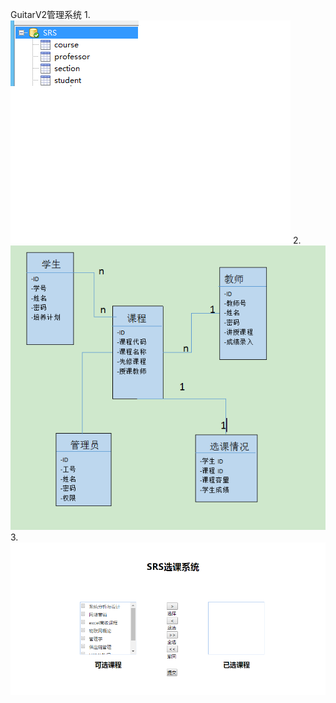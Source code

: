 GuitarV2管理系统
1.
![image](https://github.com/09133792/Guitar/blob/master/image/5.png)
2.
![image](https://github.com/09133792/Guitar/blob/master/image/6.png)
3.
![image](https://github.com/09133792/Guitar/blob/master/image/7.png)
